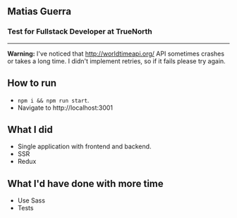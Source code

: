 ## Matias Guerra
### Test for Fullstack Developer at TrueNorth
---  
   
**Warning:** I've noticed that http://worldtimeapi.org/ API sometimes crashes or takes a long time. I didn't implement retries, so if it fails please try again.  
   
## How to run  

- `npm i && npm run start`. 
- Navigate to http://localhost:3001
  

## What I did
- Single application with frontend and backend.
- SSR
- Redux

## What I'd have done with more time
- Use Sass
- Tests
